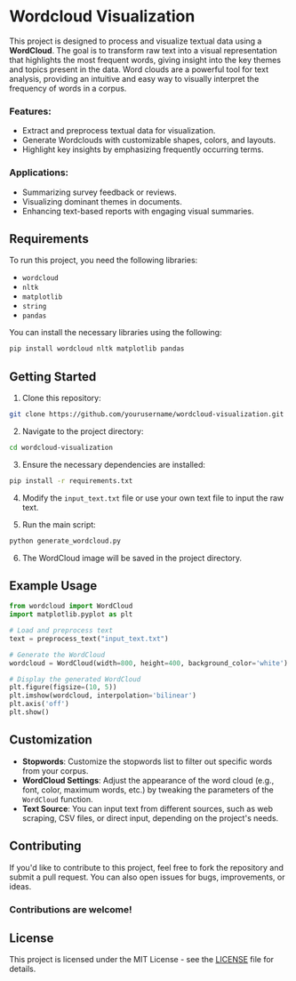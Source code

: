# Wordcloud Visualization

This project is designed to process and visualize textual data using a **WordCloud**. The goal is to transform raw text into a visual representation that highlights the most frequent words, giving insight into the key themes and topics present in the data. Word clouds are a powerful tool for text analysis, providing an intuitive and easy way to visually interpret the frequency of words in a corpus.


### Features:
- Extract and preprocess textual data for visualization.
- Generate Wordclouds with customizable shapes, colors, and layouts.
- Highlight key insights by emphasizing frequently occurring terms.

### Applications:
- Summarizing survey feedback or reviews.
- Visualizing dominant themes in documents.
- Enhancing text-based reports with engaging visual summaries.


## Requirements

To run this project, you need the following libraries:
- `wordcloud`
- `nltk`
- `matplotlib`
- `string`
- `pandas`

You can install the necessary libraries using the following:

```bash
pip install wordcloud nltk matplotlib pandas
```

## Getting Started

1. Clone this repository:

```bash
git clone https://github.com/yourusername/wordcloud-visualization.git
```

2. Navigate to the project directory:

```bash
cd wordcloud-visualization
```

3. Ensure the necessary dependencies are installed:

```bash
pip install -r requirements.txt
```

4. Modify the `input_text.txt` file or use your own text file to input the raw text.

5. Run the main script:

```bash
python generate_wordcloud.py
```

6. The WordCloud image will be saved in the project directory.

## Example Usage

```python
from wordcloud import WordCloud
import matplotlib.pyplot as plt

# Load and preprocess text
text = preprocess_text("input_text.txt")

# Generate the WordCloud
wordcloud = WordCloud(width=800, height=400, background_color='white').generate(text)

# Display the generated WordCloud
plt.figure(figsize=(10, 5))
plt.imshow(wordcloud, interpolation='bilinear')
plt.axis('off')
plt.show()
```

## Customization

- **Stopwords**: Customize the stopwords list to filter out specific words from your corpus.
- **WordCloud Settings**: Adjust the appearance of the word cloud (e.g., font, color, maximum words, etc.) by tweaking the parameters of the `WordCloud` function.
- **Text Source**: You can input text from different sources, such as web scraping, CSV files, or direct input, depending on the project's needs.

## Contributing

If you'd like to contribute to this project, feel free to fork the repository and submit a pull request. You can also open issues for bugs, improvements, or ideas.

### Contributions are welcome!

## License

This project is licensed under the MIT License - see the [LICENSE](LICENSE) file for details.
